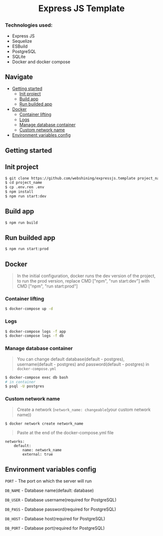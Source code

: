 # <p align="center">Express JS Template</p>
### Technologies used:
* Express JS
* Sequelize
* ESBuild
* PostgreSQL
* SQLite
* Docker and docker compose
## Navigate
* [Getting started](#getting-started)
    * [Init project](#init-project)
    * [Build app](#build-app)
    * [Run builded app](#run-builded-app)
* [Docker](#docker)
    * [Сontainer lifting](#сontainer-lifting)
    * [Logs](#logs)
    * [Manage database container](#manage-database-container)
    * [Custom network name](#custom-network-name)
* [Environment variables config](#environment-variables-config)
## Getting started
## Init project
```bash
$ git clone https://github.com/webshining/expressjs.template project_name
$ cd project_name
$ cp .env.ren .env
$ npm install
$ npm run start:dev
```
## Build app
```bash
$ npm run build
```
## Run builded app
```bash
$ npm run start:prod
```
## Docker
>In the initial configuration, docker runs the dev version of the project, to run the prod version, replace CMD ["npm", "run start:dev"] with CMD ["npm", "run start:prod"]
### Сontainer lifting
```bash
$ docker-compose up -d
```
### Logs
```bash
$ docker-compose logs -f app
$ docker-compose logs -f db
```
### Manage database container
>You can change default database(default - postgres), username(default - postgres) and password(default - postgres) in `docker-compose.yml`
```bash
$ docker-compose exec db bash
# in container
$ psql -U postgres
```
### Custom network name
>Сreate a network (`network_name: changeable`(your custom network name))
```bash
$ docker network create network_name
```
>Paste at the end of the docker-compose.yml file
```
networks:
    default:
        name: network_name
        external: true
```
## Environment variables config
`PORT` - The port on which the server will run

`DB_NAME` - Database name(default: database)

`DB_USER` - Database username(required for PostgreSQL)

`DB_PASS` - Database password(required for PostgreSQL)

`DB_HOST` - Database host(required for PostgreSQL)

`DB_PORT` - Database port(required for PostgreSQL)
